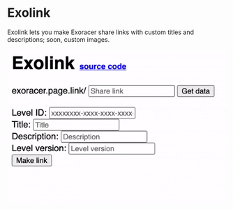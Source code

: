 # Exolink
Exolink lets you make Exoracer share links with custom titles and descriptions; soon, custom images.

[![Exolink demonstration](./demonstration.gif)](#)

